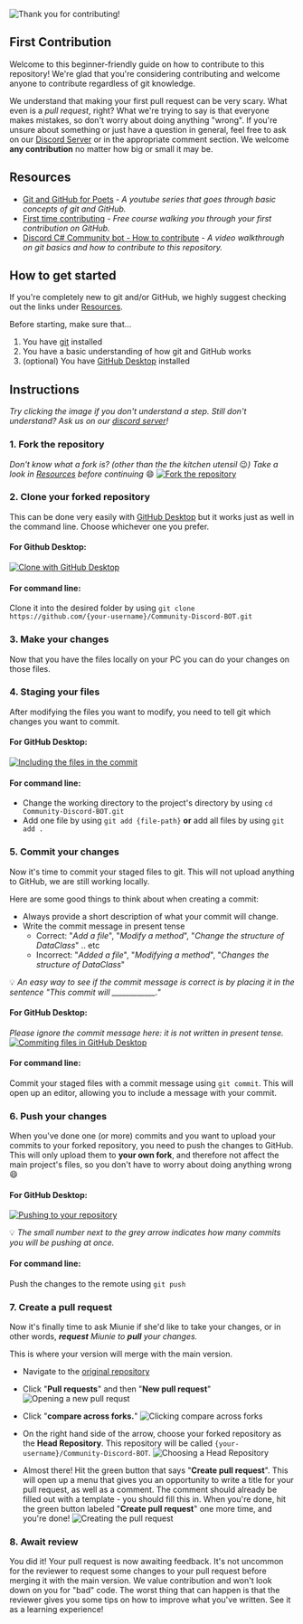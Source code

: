 ![Thank you for contributing!](https://i.imgur.com/E5jgNX1.png)
## First Contribution
Welcome to this beginner-friendly guide on how to contribute to this repository! We're glad that you're considering contributing and welcome anyone to contribute regardless of git knowledge. 

We understand that making your first pull request can be very scary. What even is a _pull request_, right? What we're trying to say is that everyone makes mistakes, so don't worry about doing anything "wrong". If you're unsure about something or just have a question in general, feel free to ask on our [Discord Server](https://discord.gg/R9j8DJF) or in the appropriate comment section. We welcome **any contribution** no matter how big or small it may be.

## Resources

* [Git and GitHub for Poets](https://www.youtube.com/playlist?list=PLRqwX-V7Uu6ZF9C0YMKuns9sLDzK6zoiV) - _A youtube series that goes through basic concepts of git and GitHub._
* [First time contributing](https://egghead.io/courses/how-to-contribute-to-an-open-source-project-on-github) - _Free course walking you through your first contribution on GitHub._
* [Discord C# Community bot - How to contribute](https://youtu.be/85s_-i4hHbM) - _A video walkthrough on git basics and how to contribute to this repository._

## How to get started
If you're completely new to git and/or GitHub, we highly suggest checking out the links under [Resources](#resources).

Before starting, make sure that...
1. You have [git](https://git-scm.com/downloads) installed
2. You have a basic understanding of how git and GitHub works
3. (optional) You have [GitHub Desktop](https://desktop.github.com/) installed

## Instructions
_Try clicking the image if you don't understand a step. Still don't understand? Ask us on our [discord server](https://discord.gg/R9j8DJF)!_

### 1. Fork the repository
_Don't know what a fork is? (other than the the kitchen utensil_ :wink:_) Take a look in [Resources](#resources) before continuing_ :smile:
[![Fork the repository](https://github-images.s3.amazonaws.com/help/bootcamp/Bootcamp-Fork.png)](https://guides.github.com/activities/forking/#fork)

### 2. Clone your forked repository
This can be done very easily with [GitHub Desktop](https://desktop.github.com/) but it works just as well in the command line. Choose whichever one you prefer.

#### For Github Desktop:
[![Clone with GitHub Desktop](https://services.github.com/on-demand/images/gifs/github-desktop/clone-repository-locally.gif)](https://services.github.com/on-demand/github-desktop/clone-repository-github-desktop)

#### For command line:
Clone it into the desired folder by using 
`git clone https://github.com/{your-username}/Community-Discord-BOT.git`

### 3. Make your changes
Now that you have the files locally on your PC you can do your changes on those files.

### 4. Staging your files
After modifying the files you want to modify, you need to tell git which changes you want to commit. 

#### For GitHub Desktop:
[![Including the files in the commit](https://i.imgur.com/mfWIwla.png)](https://services.github.com/on-demand/github-desktop/add-commits-github-desktop)

#### For command line:
* Change the working directory to the project's directory by using `cd Community-Discord-BOT.git`
* Add one file by using `git add {file-path}` **or** add all files by using `git add .`

### 5. Commit your changes
Now it's time to commit your staged files to git. This will not upload anything to GitHub, we are still working locally.

Here are some good things to think about when creating a commit:
* Always provide a short description of what your commit will change.
* Write the commit message in present tense
    * Correct: "_Add a file_", "_Modify a method_", "_Change the structure of DataClass_" .. etc
    * Incorrect: "_Added a file_", "_Modifying a method_", "_Changes the structure of DataClass_"

:bulb: _An easy way to see if the commit message is correct is by placing it in the sentence "This commit will \_\_\_\_\_\_\_\_\_\_\_\_."_

#### For GitHub Desktop:
_Please ignore the commit message here: it is not written in present tense._
[![Commiting files in GitHub Desktop](https://services.github.com/on-demand/images/gifs/github-desktop/making-commits-locally.gif)](https://services.github.com/on-demand/github-desktop/add-commits-github-desktop)

#### For command line:
Commit your staged files with a commit message using `git commit`. This will open up an editor, allowing you to include a message with your commit.

### 6. Push your changes
When you've done one (or more) commits and you want to upload your commits to your forked repository, you need to push the changes to GitHub. This will only upload them to **your own fork**, and therefore not affect the main project's files, so you don't have to worry about doing anything wrong :smile:

#### For GitHub Desktop:
[![Pushing to your repository](https://i.imgur.com/NydmYx0.png)](https://services.github.com/on-demand/github-desktop/add-commits-github-desktop)

:bulb: _The small number next to the grey arrow indicates how many commits you will be pushing at once._

#### For command line:
Push the changes to the remote using `git push`

### 7. Create a pull request
Now it's finally time to ask Miunie if she'd like to take your changes, or in other words, _**request** Miunie to **pull** your changes._

This is where your version will merge with the main version. 

* Navigate to the [original repository](https://github.com/discord-bot-tutorial/Community-Discord-BOT)

* Click "**Pull requests**" and then "**New pull request**"
![Opening a new pull requst](https://i.imgur.com/e7lN5wI.png)

* Click "**compare across forks.**"
![Clicking compare across forks](https://i.imgur.com/tEgjhRn.png)

* On the right hand side of the arrow, choose your forked repository as the **Head Repository**. This repository will be called `{your-username}/Community-Discord-BOT`.
![Choosing a Head Repository](https://i.imgur.com/JI0ONBd.png)

* Almost there! Hit the green button that says "**Create pull request**". This will open up a menu that gives you an opportunity to write a title for your pull request, as well as a comment. The comment should already be filled out with a template - you should fill this in. When you're done, hit the green button labeled "**Create pull request**" one more time, and you're done!
![Creating the pull request](https://i.imgur.com/sUELwWk.png)

### 8. Await review
You did it! Your pull request is now awaiting feedback. It's not uncommon for the reviewer to request some changes to your pull request before merging it with the main version. We value contribution and won't look down on you for "bad" code. The worst thing that can happen is that the reviewer gives you some tips on how to improve what you've written. See it as a learning experience!
